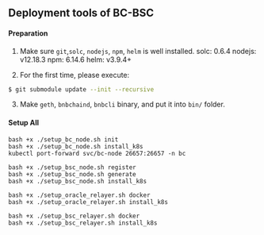 ## Deployment tools of BC-BSC

#### Preparation

1. Make sure `git`,`solc`, `nodejs`, `npm`, `helm` is well installed.
solc: 0.6.4
nodejs: v12.18.3
npm: 6.14.6
helm: v3.9.4+

2. For the first time, please execute:
```bash
$ git submodule update --init --recursive
```

3. Make `geth`, `bnbchaind`, `bnbcli` binary, and put it into `bin/` folder.

#### Setup All
```
bash +x ./setup_bc_node.sh init
bash +x ./setup_bc_node.sh install_k8s
kubectl port-forward svc/bc-node 26657:26657 -n bc

bash +x ./setup_bsc_node.sh register
bash +x ./setup_bsc_node.sh generate
bash +x ./setup_bsc_node.sh install_k8s

bash +x ./setup_oracle_relayer.sh docker
bash +x ./setup_oracle_relayer.sh install_k8s

bash +x ./setup_bsc_relayer.sh docker
bash +x ./setup_bsc_relayer.sh install_k8s
```
